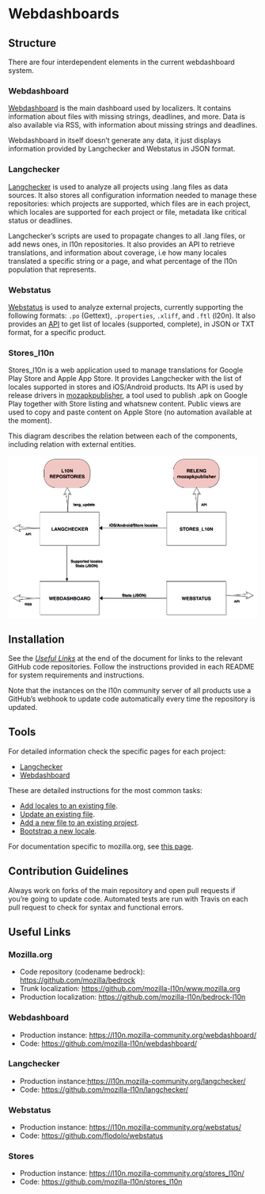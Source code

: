 # Webdashboards

## Structure
There are four interdependent elements in the current webdashboard system.

### Webdashboard
[Webdashboard] is the main dashboard used by localizers. It contains information about files with missing strings, deadlines, and more. Data is also available via RSS, with information about missing strings and deadlines.

Webdashboard in itself doesn’t generate any data, it just displays information provided by Langchecker and Webstatus in JSON format.

### Langchecker
[Langchecker](langchecker.md) is used to analyze all projects using .lang files as data sources. It also stores all configuration information needed to manage these repositories: which projects are supported, which files are in each project, which locales are supported for each project or file, metadata like critical status or deadlines.

Langchecker’s scripts are used to propagate changes to all .lang files, or add news ones, in l10n repositories. It also provides an API to retrieve translations, and information about coverage, i.e how many locales translated a specific string or a page, and what percentage of the l10n population that represents.

### Webstatus
[Webstatus] is used to analyze external projects, currently supporting the following formats: `.po` (Gettext), `.properties`, `.xliff`, and `.ftl` (l20n). It also provides an [API](https://github.com/mozilla-l10n/webstatus/#available-urls) to get list of locales (supported, complete), in JSON or TXT format, for a specific product.

### Stores_l10n
Stores_l10n is a web application used to manage translations for Google Play Store and Apple App Store. It provides Langchecker with the list of locales supported in stores and iOS/Android products. Its API is used by release drivers in [mozapkpublisher](https://github.com/mozilla-releng/mozapkpublisher/), a tool used to publish .apk on Google Play together with Store listing and whatsnew content. Public views are used to copy and paste content on Apple Store (no automation available at the moment).


This diagram describes the relation between each of the components, including relation with external entities.

<a href="/misc/img/webdashboards/webdashboards.png"><img src="/misc/img/webdashboards/webdashboards.png" alt="Webdashboards diagram" style="width: 600px; margin: 0 auto; display: block;"/></a>

## Installation
See the *[Useful Links](#useful-links)* at the end of the document for links to the relevant GitHub code repositories. Follow the instructions provided in each README for system requirements and instructions.

Note that the instances on the l10n community server of all products use a GitHub’s webhook to update code automatically every time the repository is updated.

## Tools
For detailed information check the specific pages for each project:
* [Langchecker](langchecker.md)
* [Webdashboard](webdashboard.md)

These are detailed instructions for the most common tasks:
* [Add locales to an existing file](add_locales.md).
* [Update an existing file](update_existing_file.md).
* [Add a new file to an existing project](add_new_file.md).
* [Bootstrap a new locale](bootstrap_new_locale.md).

For documentation specific to mozilla.org, see [this page](/products/mozilla_org/README.md).

## Contribution Guidelines
Always work on forks of the main repository and open pull requests if you’re going to update code. Automated tests are run with Travis on each pull request to check for syntax and functional errors.

## Useful Links
### Mozilla.org
* Code repository (codename bedrock): https://github.com/mozilla/bedrock
* Trunk localization: https://github.com/mozilla-l10n/www.mozilla.org
* Production localization: https://github.com/mozilla-l10n/bedrock-l10n

### Webdashboard
* Production instance: https://l10n.mozilla-community.org/webdashboard/
* Code: https://github.com/mozilla-l10n/webdashboard/

### Langchecker
* Production instance:https://l10n.mozilla-community.org/langchecker/
* Code: https://github.com/mozilla-l10n/langchecker/

### Webstatus
* Production instance: https://l10n.mozilla-community.org/webstatus/
* Code: https://github.com/flodolo/webstatus

### Stores
* Production instance: https://l10n.mozilla-community.org/stores_l10n/
* Code: https://github.com/mozilla-l10n/stores_l10n

[Webdashboard]: https://l10n.mozilla-community.org/webdashboard/
[Webstatus]: https://l10n.mozilla-community.org/webstatus/
